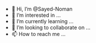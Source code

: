 - 👋 Hi, I’m @Sayed-Noman
- 👀 I’m interested in ...
- 🌱 I’m currently learning ...
- 💞️ I’m looking to collaborate on ...
- 📫 How to reach me ...

<!---
Sayed-Noman/Sayed-Noman is a ✨ special ✨ repository because its `README.md` (this file) appears on your GitHub profile.
You can click the Preview link to take a look at your changes.
--->
